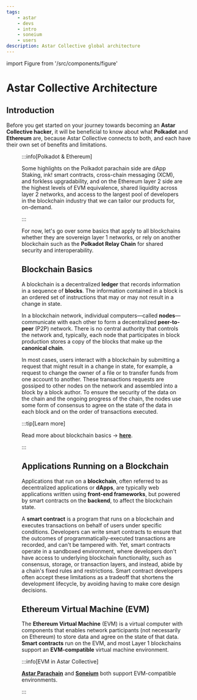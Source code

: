 ```yaml
---
tags:
    - astar
    - devs
    - intro
    - soneium
    - users
description: Astar Collective global architecture
---
```


import Figure from '/src/components/figure'

# Astar Collective Architecture

## Introduction

Before you get started on your journey towards becoming an **Astar Collective hacker**, it will be beneficial to know about what **Polkadot** and **Ethereum** are, because Astar Collective connects to both, and each have their own set of benefits and limitations.

<Figure caption="Astar Collective Architecture" src={require('/docs/learn/architecture/img/fig4.jpg').default } width="100%" /> 

:::info[Polkadot & Ethereum]

Some highlights on the Polkadot parachain side are dApp Staking, ink! smart contracts, cross-chain messaging (XCM), and forkless upgradability, and on the Ethereum layer 2 side are the highest levels of EVM equivalence, shared liquidity across layer 2 networks, and access to the largest pool of developers in the blockchain industry that we can tailor our products for, on-demand.

:::

For now, let's go over some basics that apply to all blockchains whether they are sovereign layer 1 networks, or rely on another blockchain such as the **Polkadot Relay Chain** for shared security and interoperability. 

## Blockchain Basics
A blockchain is a decentralized **ledger** that records information in a sequence of **blocks**. The information contained in a block is an ordered set of instructions that may or may not result in a change in state.

In a blockchain network, individual computers—called **nodes**—communicate with each other to form a decentralized **peer-to-peer** (P2P) network. There is no central authority that controls the network and, typically, each node that participates in block production stores a copy of the blocks that make up the **canonical chain**.

In most cases, users interact with a blockchain by submitting a request that might result in a change in state, for example, a request to change the owner of a file or to transfer funds from one account to another. These transactions requests are gossiped to other nodes on the network and assembled into a block by a block author. To ensure the security of the data on the chain and the ongoing progress of the chain, the nodes use some form of consensus to agree on the state of the data in each block and on the order of transactions executed. 

:::tip[Learn more]

Read more about blockchain basics → [**here**](https://docs.substrate.io/fundamentals/blockchain-basics/).

:::

## Applications Running on a Blockchain
Applications that run on a **blockchain**, often referred to as decentralized applications or **dApps**, are typically web applications written using **front-end frameworks**, but powered by smart contracts on the **backend**, to affect the blockchain state.

A **smart contract** is a program that runs on a blockchain and executes transactions on behalf of users under specific conditions. Developers can write smart contracts to ensure that the outcomes of programmatically-executed transactions are recorded, and can't be tampered with. Yet, smart contracts operate in a sandboxed environment, where developers don't have access to underlying blockchain functionality, such as  consensus, storage, or transaction layers, and instead, abide by a chain's fixed rules and restrictions. Smart contract developers often accept these limitations as a tradeoff that shortens the development lifecycle, by avoiding having to make core design decisions.

## Ethereum Virtual Machine (EVM)
The **Ethereum Virtual Machine** (EVM) is a virtual computer with components that enables  network participants (not necessarily on Ethereum) to store data and agree on the state of that data. **Smart contracts** run on the EVM, and most Layer 1 blockchains support an **EVM-compatible** virtual machine environment. 

:::info[EVM in Astar Collective]

[**Astar Parachain**](/docs/learn/architecture/astar-parachain.md) and [**Soneium**](/docs/learn/architecture/soneium.md) both support EVM-compatible environments.

:::